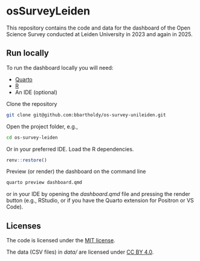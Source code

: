 
# osSurveyLeiden

<!-- badges: start -->
<!-- badges: end -->

This repository contains the code and data for the dashboard of the Open Science Survey conducted
at Leiden University in 2023 and again in 2025.

## Run locally

To run the dashboard locally you will need:

- [Quarto](https://quarto.org/)
- [R](https://cran.r-project.org/)
- An IDE (optional)

Clone the repository

```sh
git clone git@github.com:bbartholdy/os-survey-unileiden.git
```

Open the project folder, e.g.,

```sh
cd os-survey-leiden
```

Or in your preferred IDE. Load the R dependencies.

```r
renv::restore()
```

Preview (or render) the dashboard on the command line

```sh
quarto preview dashboard.qmd
```

or in your IDE by opening the *dashboard.qmd* file and pressing the render button (e.g., RStudio, or if you have the Quarto extension for Positron or VS Code).

## Licenses

The code is licensed under the [MIT license](LICENSE).

The data (CSV files) in *data/* are licensed under [CC BY 4.0](https://creativecommons.org/licenses/by/4.0/).

